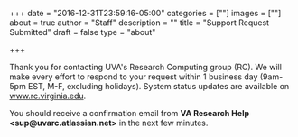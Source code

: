 +++
date = "2016-12-31T23:59:16-05:00"
categories = [""]
images = [""]
about = true
author = "Staff"
description = ""
title = "Support Request Submitted"
draft = false
type = "about"

+++

<p class="lead">
  Thank you for contacting UVA's Research Computing group (RC). We will make every effort to respond to your request
  within 1 business day (9am-5pm EST, M-F, excluding holidays). System status updates are available on <a href="/">www.rc.virginia.edu</a>.
</p>

<p class="lead">
  You should receive a confirmation email from <b>VA Research Help &lt;sup@uvarc.atlassian.net&gt;</b> in the next few minutes.
</p>
